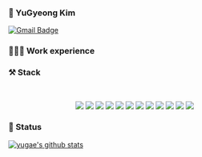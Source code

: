 ### 👋 YuGyeong Kim
[![Gmail Badge](https://img.shields.io/badge/Gmail-d14836?style=flat-square&logo=Gmail&logoColor=white&link=mailto:kyk4350@gmail.com)](mailto:kyk4350@gmail.com)
<!-- [![Notion Badge](https://img.shields.io/badge/-Notion-1877f2?style=flat-square&logo=notion&logoColor=white&link=https://accidental-cap-f96.notion.site/Kim-Yugyeong-d1ef62af2c93418ab630b38e32b7b71f)](https://accidental-cap-f96.notion.site/Kim-Yugyeong-d1ef62af2c93418ab630b38e32b7b71f) -->

### 👩🏻‍💻 Work experience
<!-- - (2021.03-현재) PopsLine
- (2020.05-2020.11) 구디아카데미 빅데이터 플랫폼 개발자 양성과정 -->


### ⚒️ Stack
</br>
<p align="center">
  <img src="https://img.shields.io/badge/JAVA-007396?style=for-the-badge&logo=java&logoColor=white">
  <img src="https://img.shields.io/badge/Spring-6DB33F?style=for-the-badge&logo=Spring&logoColor=white">
  <img src="https://img.shields.io/badge/JPA-F8DC75?style=for-the-badge&logo=JPA&logoColor=black">
  <img src="https://img.shields.io/badge/oracle-F80000?style=for-the-badge&logo=oracle&logoColor=white">
  <img src="https://img.shields.io/badge/mariaDB-003545?style=for-the-badge&logo=mariaDB&logoColor=white">
  <img src="https://img.shields.io/badge/javascript-F7DF1E?style=for-the-badge&logo=javascript&logoColor=black">
  <img src="https://img.shields.io/badge/typescript-F7DF1E?style=for-the-badge&logo=typescript&logoColor=black">
<!--   <img src="https://img.shields.io/badge/TypeScript-3178C6?style=for-the-badge&logo=typescript&logoColor=white"> -->
  <img src="https://img.shields.io/badge/react-61DAFB?style=for-the-badge&logo=react&logoColor=black">
<!--   <img src="https://img.shields.io/badge/Redux-764ABC?style=for-the-badge&logo=Redux&logoColor=white"> -->
  <img src="https://img.shields.io/badge/Redux-999999?style=for-the-badge&logo=Redux&logoColor=white">
  <!-- <img src="https://img.shields.io/badge/GraphQL-E10098?style=for-the-badge&logo=GraphQL&logoColor=white"> -->
  <!-- <img src="https://img.shields.io/badge/Gatsby-663399?style=for-the-badge&logo=Gatsby&logoColor=white"> -->
  <img src="https://img.shields.io/badge/html-E34F26?style=for-the-badge&logo=html5&logoColor=white">
  <img src="https://img.shields.io/badge/css-1572B6?style=for-the-badge&logo=css3&logoColor=white">
  <img src="https://img.shields.io/badge/github-181717?style=for-the-badge&logo=github&logoColor=white">
<!--   <img src="https://img.shields.io/badge/Amazon AWS-232F3E?style=for-the-badge&logo=Amazon AWS&logoColor=white"> -->
</p>

### 🚀 Status

[![yugae's github stats](https://github-readme-stats.vercel.app/api?username=kyk4350&show_icons=true&theme=synthwave)](https://github.com/anuraghazra/github-readme-stats)


<!--
**kyk4350/kyk4350** is a ✨ _special_ ✨ repository because its `README.md` (this file) appears on your GitHub profile.

Here are some ideas to get you started:

- 🔭 I’m currently working on ...
- 🌱 I’m currently learning ...
- 👯 I’m looking to collaborate on ...
- 🤔 I’m looking for help with ...
- 💬 Ask me about ...
- 📫 How to reach me: ...
- 😄 Pronouns: ...
- ⚡ Fun fact: ...
-->
